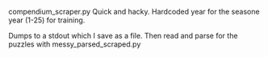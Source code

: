 compendium_scraper.py Quick and hacky. Hardcoded year for the seasone year (1-25) for training.

Dumps to a stdout which I save as a file. Then read and parse for the puzzles with messy_parsed_scraped.py
